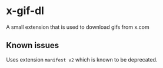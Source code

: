 # x-gif-dl

A small extension that is used to download gifs from x.com

## Known issues

Uses extension `manifest v2` which is known to be deprecated. 
